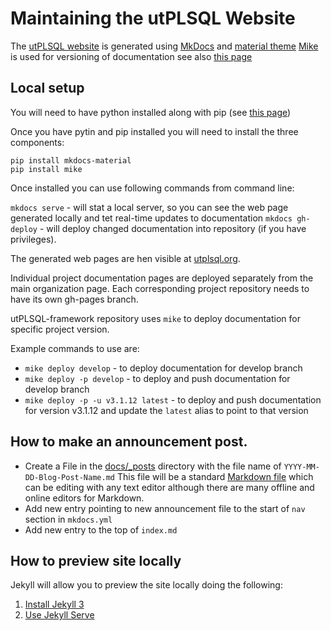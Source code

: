 # Maintaining the utPLSQL Website


The [utPLSQL website](https://utplsql.github.io)  is generated using [MkDocs](https://www.mkdocs.org/) and [material theme](https://squidfunk.github.io/mkdocs-material) 
[Mike](https://github.com/jimporter/mike) is used for versioning of documentation see also [this page](https://squidfunk.github.io/mkdocs-material/setup/setting-up-versioning/)  


## Local setup

You will need to have python installed along with pip  (see [this page](https://squidfunk.github.io/mkdocs-material/getting-started/))

Once you have pytin and pip installed you will need to install the three components:
```
pip install mkdocs-material
pip install mike

```

Once installed you can use following commands from command line:

`mkdocs serve` - will stat a local server, so you can see the web page generated locally and tet real-time updates to documentation
`mkdocs gh-deploy` - will deploy changed documentation into repository (if you have privileges). 


The generated web pages are hen visible at [utplsql.org](https://utPLSQL.org).

Individual project documentation pages are deployed separately from the main organization page.
Each corresponding project repository needs to have its own gh-pages branch.
  

utPLSQL-framework repository uses `mike` to deploy documentation for specific project version.

Example commands to use are:

- `mike deploy develop` - to deploy documentation for develop branch
- `mike deploy -p develop` - to deploy and push documentation for develop branch
- `mike deploy -p -u v3.1.12 latest` - to deploy and push documentation for version v3.1.12 and update the `latest` alias to point to that version


## How to make an announcement post.

- Create a File in the [docs/_posts](https://github.com/utPLSQL/utPLSQL.github.io/tree/main/docs/_posts) directory with the file name of `YYYY-MM-DD-Blog-Post-Name.md` This file will be a standard [Markdown file](https://github.com/adam-p/markdown-here/wiki/Markdown-Cheatsheet) which can be editing with any text editor although there are many offline and online editors for Markdown.
- Add new entry pointing to new announcement file to the start of `nav` section in `mkdocs.yml`
- Add new entry to the top of  `index.md`

## How to preview site locally

Jekyll will allow you to preview the site locally doing the following:

1. [Install Jekyll 3](https://jekyllrb.com/docs/installation/)
2. [Use Jekyll Serve](https://jekyllrb.com/docs/usage/)







  
